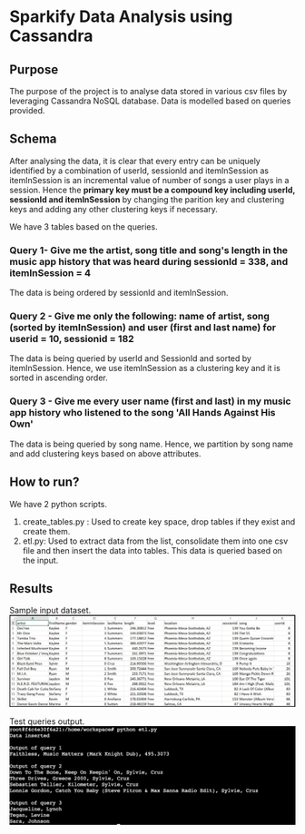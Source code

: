 # Sparkify Data Analysis using Cassandra

## Purpose
The purpose of the project is to analyse data stored in various csv files by leveraging Cassandra NoSQL database. Data is modelled based on queries provided. 

## Schema
After analysing the data, it is clear that every entry can be uniquely identified by a combination of userId, sessionId and itemInSession as itemInSession is an incremental value of number of songs a user plays in a session. Hence the **primary key must be a compound key including userId, sessionId and itemInSession** by changing the parition key and clustering keys and adding any other clustering keys if necessary. 

We have 3 tables based on the queries. 

### Query 1- Give me the artist, song title and song's length in the music app history that was heard during sessionId = 338, and itemInSession = 4
The data is being ordered by sessionId and itemInSession. 

### Query 2 - Give me only the following: name of artist, song (sorted by itemInSession) and user (first and last name) for userid = 10, sessionid = 182
The data is being queried by userId and SessionId and sorted by itemInSession. Hence, we use itemInSession as a clustering key and it is sorted in ascending order.

### Query 3 - Give me every user name (first and last) in my music app history who listened to the song 'All Hands Against His Own'
The data is being queried by song name. Hence, we partition by song name and add clustering keys based on above attributes. 

## How to run?
We have 2 python scripts. 

1. create_tables.py : Used to create key space, drop tables if they exist and create them. 
2. etl.py: Used to extract data from the list, consolidate them into one csv file and then insert the data into tables. This data is queried based on the input. 

## Results

Sample input dataset.
![Input data set](images/image_event_datafile_new.jpg)

Test queries output. 
![Output of queries](images/output.png)

